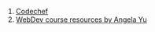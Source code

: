 1. [Codechef](https://www.codechef.com/users/iit2019125)
2. [WebDev course resources by Angela Yu](https://www.appbrewery.co/p/web-development-course-resources/)
